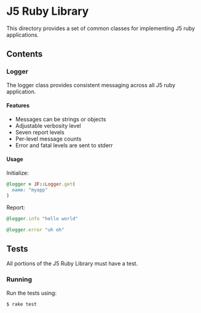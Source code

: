 # J5 Ruby Library

This directory provides a set of common classes for implementing J5 ruby
applications.

## Contents

### Logger

The logger class provides consistent messaging across all J5 ruby application.

#### Features

* Messages can be strings or objects
* Adjustable verbosity level
* Seven report levels
* Per-level message counts
* Error and fatal levels are sent to stderr

#### Usage

Initialize:

```ruby
@logger = JF::Logger.get(
  name: "myapp"
)
```

Report:

```ruby
@logger.info "hello world"

@logger.error "uh oh"
```

## Tests

All portions of the J5 Ruby Library must have a test.

### Running

Run the tests using:

```sh
$ rake test
```
